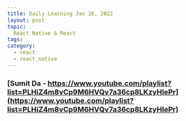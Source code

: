 ```yaml
---
title: Daily Learning Jan 16, 2022
layout: post
topic:
  React Native & React
tags:
category:
  - react
  - react_native
---
```


###  [Sumit Da - https://www.youtube.com/playlist?list=PLHiZ4m8vCp9M6HVQv7a36cp8LKzyHIePr](https://www.youtube.com/playlist?list=PLHiZ4m8vCp9M6HVQv7a36cp8LKzyHIePr)
